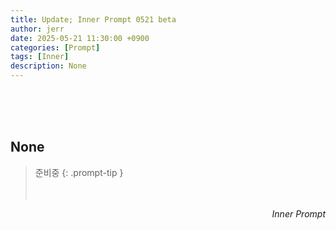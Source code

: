 ```yaml
---
title: Update; Inner Prompt 0521 beta
author: jerr
date: 2025-05-21 11:30:00 +0900
categories: [Prompt]
tags: [Inner]
description: None
---
```

<br><br><br>

## None
> 준비중
{: .prompt-tip }
<br><br><br>
<div style="text-align: right;"><em>Inner Prompt</em></div>
